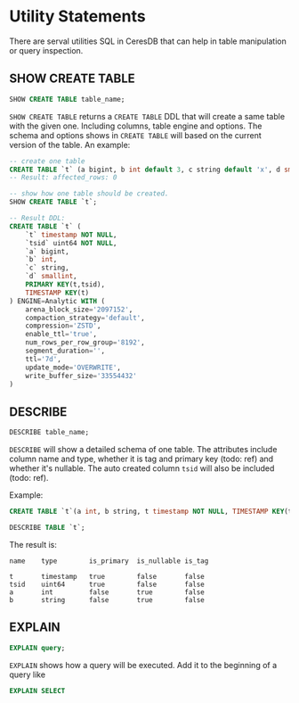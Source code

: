 # Utility Statements

There are serval utilities SQL in CeresDB that can help in table manipulation or query inspection.

## SHOW CREATE TABLE

```sql
SHOW CREATE TABLE table_name;
```

`SHOW CREATE TABLE` returns a `CREATE TABLE` DDL that will create a same table with the given one. Including columns, table engine and options. The schema and options shows in `CREATE TABLE` will based on the current version of the table. An example:

```sql
-- create one table
CREATE TABLE `t` (a bigint, b int default 3, c string default 'x', d smallint null, t timestamp NOT NULL, TIMESTAMP KEY(t)) ENGINE = Analytic;
-- Result: affected_rows: 0

-- show how one table should be created.
SHOW CREATE TABLE `t`;

-- Result DDL:
CREATE TABLE `t` (
    `t` timestamp NOT NULL,
    `tsid` uint64 NOT NULL,
    `a` bigint,
    `b` int,
    `c` string,
    `d` smallint,
    PRIMARY KEY(t,tsid),
    TIMESTAMP KEY(t)
) ENGINE=Analytic WITH (
    arena_block_size='2097152',
    compaction_strategy='default',
    compression='ZSTD',
    enable_ttl='true',
    num_rows_per_row_group='8192',
    segment_duration='',
    ttl='7d',
    update_mode='OVERWRITE',
    write_buffer_size='33554432'
)
```

## DESCRIBE

```sql
DESCRIBE table_name;
```

`DESCRIBE` will show a detailed schema of one table. The attributes include column name and type, whether it is tag and primary key (todo: ref) and whether it's nullable. The auto created column `tsid` will also be included (todo: ref).

Example:

```sql
CREATE TABLE `t`(a int, b string, t timestamp NOT NULL, TIMESTAMP KEY(t)) ENGINE = Analytic;

DESCRIBE TABLE `t`;
```

The result is:
```
name    type        is_primary  is_nullable is_tag

t       timestamp   true        false       false
tsid    uint64      true        false       false
a       int         false       true        false
b       string      false       true        false
```

## EXPLAIN

```sql
EXPLAIN query;
```

`EXPLAIN` shows how a query will be executed. Add it to the beginning of a query like

```sql
EXPLAIN SELECT
```